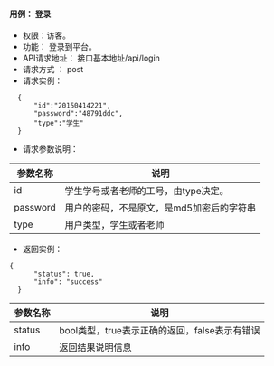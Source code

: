 #### 用例：  登录
- 权限：访客。
- 功能： 登录到平台。
- API请求地址： 接口基本地址/api/login
- 请求方式 ： post
- 请求实例：

```
  {   
      "id":"20150414221",
      "password":"48791ddc",
      "type":"学生"
  }

```
- 请求参数说明：

参数名称	| 说明
---|---
id|学生学号或者老师的工号，由type决定。
password|用户的密码，不是原文，是md5加密后的字符串
type|用户类型，学生或者老师

- 返回实例：
```
{         
      "status": true,
      "info": "success"
  }
```


参数名称 | 说明
---|---
status | bool类型，true表示正确的返回，false表示有错误
info | 返回结果说明信息
